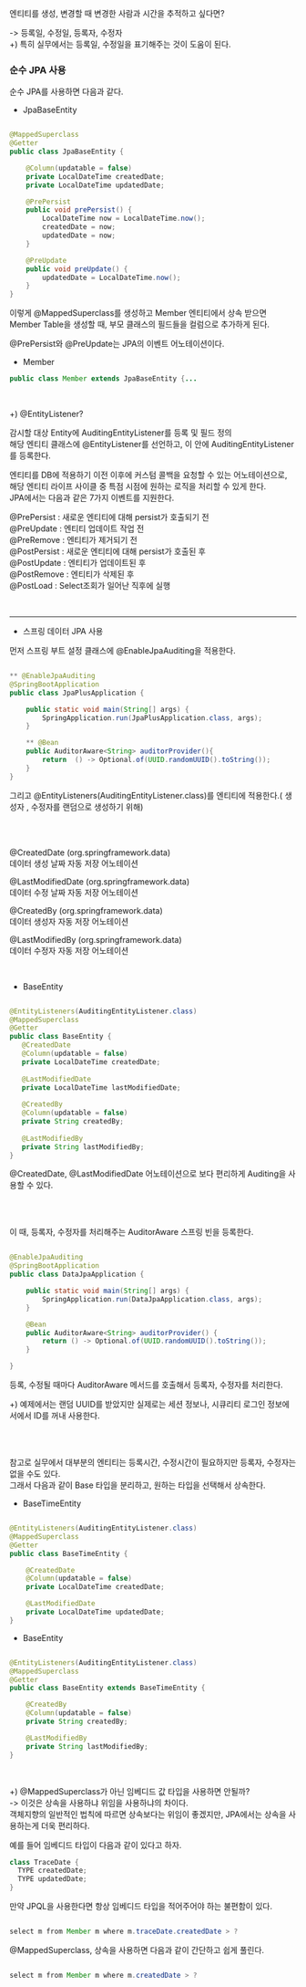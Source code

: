 엔티티를 생성, 변경할 때 변경한 사람과 시간을 추적하고 싶다면?

-> 등록일, 수정일, 등록자, 수정자 <br/>
+) 특히 실무에서는 등록일, 수정일을 표기해주는 것이 도움이 된다.

### 순수 JPA 사용

순수 JPA를 사용하면 다음과 같다.

* JpaBaseEntity

```java

@MappedSuperclass
@Getter
public class JpaBaseEntity {

    @Column(updatable = false)
    private LocalDateTime createdDate;
    private LocalDateTime updatedDate;

    @PrePersist
    public void prePersist() {
        LocalDateTime now = LocalDateTime.now();
        createdDate = now;
        updatedDate = now;
    }

    @PreUpdate
    public void preUpdate() {
        updatedDate = LocalDateTime.now();
    }
}

```

이렇게 @MappedSuperclass를 생성하고 Member 엔티티에서 상속 받으면 Member Table을 생성할 때, 부모 클래스의 필드들을 컬럼으로 추가하게 된다.

@PrePersist와 @PreUpdate는 JPA의 이벤트 어노테이션이다.


* Member

```java
public class Member extends JpaBaseEntity {...

```

<br/>

+) @EntityListener?

감시할 대상 Entity에 AuditingEntityListener를 등록 및 필드 정의 <br/>
해당 엔티티 클래스에 @EntityListener를 선언하고, 이 안에 AuditingEntityListener를 등록한다.  

엔티티를 DB에 적용하기 이전 이후에 커스텀 콜백을 요청할 수 있는 어노테이션으로,<br/>
해당 엔티티 라이프 사이클 중 특점 시점에 원하는 로직을 처리할 수 있게 한다. <br/>
JPA에서는 다음과 같은 7가지 이벤트를 지원한다. 

@PrePersist : 새로운 엔티티에 대해 persist가 호출되기 전 <br/>
@PreUpdate : 엔티티 업데이트 작업 전 <br/>
@PreRemove : 엔티티가 제거되기 전  <br/>
@PostPersist : 새로운 엔티티에 대해 persist가 호출된 후 <br/>
@PostUpdate : 엔티티가 업데이트된 후 <br/>
@PostRemove : 엔티티가 삭제된 후 <br/>
@PostLoad : Select조회가 일어난 직후에 실행

<br/>

---

* 스프링 데이터 JPA 사용

먼저 스프링 부트 설정 클래스에 @EnableJpaAuditing을 적용한다.

```java

** @EnableJpaAuditing
@SpringBootApplication
public class JpaPlusApplication {

    public static void main(String[] args) {
        SpringApplication.run(JpaPlusApplication.class, args);
    }

    ** @Bean
    public AuditorAware<String> auditorProvider(){
        return  () -> Optional.of(UUID.randomUUID().toString());
    }
}

```

그리고 @EntityListeners(AuditingEntityListener.class)를 엔티티에 적용한다.( 생성자 , 수정자를 랜덤으로 생성하기 위해)

<br/><br/>

@CreatedDate (org.springframework.data) <br/>
데이터 생성 날짜 자동 저장 어노테이션

@LastModifiedDate (org.springframework.data) <br/>
데이터 수정 날짜 자동 저장 어노테이션

@CreatedBy (org.springframework.data) <br/>
데이터 생성자 자동 저장 어노테이션

@LastModifiedBy (org.springframework.data) <br/>
데이터 수정자 자동 저장 어노테이션

<br/>

* BaseEntity

```java

@EntityListeners(AuditingEntityListener.class)
@MappedSuperclass
@Getter
public class BaseEntity {
   @CreatedDate
   @Column(updatable = false)
   private LocalDateTime createdDate;
   
   @LastModifiedDate
   private LocalDateTime lastModifiedDate;
   
   @CreatedBy
   @Column(updatable = false)
   private String createdBy;
   
   @LastModifiedBy
   private String lastModifiedBy;
}

```

@CreatedDate, @LastModifiedDate 어노테이션으로 보다 편리하게 Auditing을 사용할 수 있다.

<br/><br/>

이 때, 등록자, 수정자를 처리해주는 AuditorAware 스프링 빈을 등록한다.

```java

@EnableJpaAuditing
@SpringBootApplication
public class DataJpaApplication {

	public static void main(String[] args) {
		SpringApplication.run(DataJpaApplication.class, args);
	}

	@Bean
	public AuditorAware<String> auditorProvider() {
		return () -> Optional.of(UUID.randomUUID().toString());
	}

}

```

등록, 수정될 때마다 AuditorAware 메서드를 호출해서 등록자, 수정자를 처리한다.

+) 예제에서는 랜덤 UUID를 받았지만 실제로는 세션 정보나, 시큐리티 로그인 정보에서에서 ID를 꺼내 사용한다.

<br/><br/>

참고로 실무에서 대부분의 엔티티는 등록시간, 수정시간이 필요하지만 등록자, 수정자는 없을 수도 있다. <br/>
그래서 다음과 같이 Base 타입을 분리하고, 원하는 타입을 선택해서 상속한다.

* BaseTimeEntity

```java

@EntityListeners(AuditingEntityListener.class)
@MappedSuperclass
@Getter
public class BaseTimeEntity {

    @CreatedDate
    @Column(updatable = false)
    private LocalDateTime createdDate;

    @LastModifiedDate
    private LocalDateTime updatedDate;
}

```

* BaseEntity

```java

@EntityListeners(AuditingEntityListener.class)
@MappedSuperclass
@Getter
public class BaseEntity extends BaseTimeEntity {

    @CreatedBy
    @Column(updatable = false)
    private String createdBy;

    @LastModifiedBy
    private String lastModifiedBy;
}

```

<br/>

+) @MappedSuperclass가 아닌 임베디드 값 타입을 사용하면 안될까? <br/>
-> 이것은 상속을 사용하냐 위임을 사용하냐의 차이다. <br/>
객체지향의 일반적인 법칙에 따르면 상속보다는 위임이 좋겠지만, JPA에서는 상속을 사용하는게 더욱 편리하다.

예를 들어 임베디드 타입이 다음과 같이 있다고 하자.

```java
class TraceDate {
  TYPE createdDate;
  TYPE updatedDate;
}


```
만약 JPQL을 사용한다면 항상 임베디드 타입을 적어주어야 하는 불편함이 있다.

```java

select m from Member m where m.traceDate.createdDate > ?


```

@MappedSuperclass, 상속을 사용하면 다음과 같이 간단하고 쉽게 풀린다.

```java

select m from Member m where m.createdDate > ?


```
